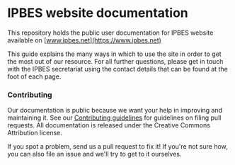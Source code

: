 # IPBES website documentation

This repository holds the public user documentation for IPBES website available on [www.ipbes.net](https://www.ipbes.net)

This guide explains the many ways in which to use the site in order to get the most out of our resource. For all further questions, please get in touch with the IPBES secretariat using the contact details that can be found at the foot of each page.

### Contributing

Our documentation is public because we want your help in improving and maintaining it. See our [Contributing guidelines](https://docs.ipbes.net/introduction/contributing-to-the-ipbes-user-documentation) for guidelines on filing pull requests. All documentation is released under the Creative Commons Attribution license.

If you spot a problem, send us a pull request to fix it! If you're not sure how, you can also file an issue and we'll try to get to it ourselves.
